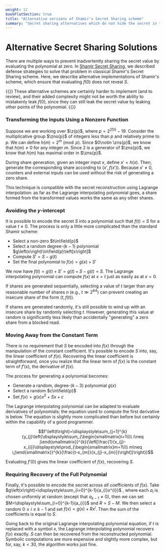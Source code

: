 ```yaml
---
weight: 12
bookFlatSection: true
title: "Alternative versions of Shamir's Secret Sharing scheme"
summary: "Secret sharing alternatives which do not hide the secret in the constant term of the polynomial."
---
```

# Alternative Secret Sharing Solutions

There are multiple ways to prevent inadvertently sharing the secret value by evaluating the polynomial at zero. In [Shamir Secret Sharing](../shamir), we described defense strategies to solve that problem in classical Shamir's Secret Sharing scheme. Here, we describe alternative implementations of Shamir's scheme, which ensure that evaluating $f\left(0\right)$ does not reveal $S$.

{{<hint warning>}}
These alternative schemes are certainly harder to implement (and to review), and their added complexity might not be worth the ability to mistakenly leak $f(0)$, since they can still leak the secret value by leaking other points of the polynomial.
{{</hint>}}

### Transforming the Inputs Using a Nonzero Function

Suppose we are working over $\z{p}$, where $p=2^{255}-19$. Consider the multiplicative group $\zns{p}$ of integers less than $p$  and relatively prime to $p$. We can define $h\left(m\right)=2^{m}\pmod{p}$. Since $0\notin \zns{p}$, we know that $h\left(m\right)\neq 0$ for any integer $m$. Since $2$ is a generator of $\zns{p}$, we know that $h\left(m\right)$ has maximal order in $\zns{p}$.

During share generation, given an integer input $x$, define $x'=h\left(x\right)$. Then, generate the corresponding share according to $\left(x',f\left(x'\right)\right)$. Because $x'\neq 0$, counters and external inputs can be used without the risk of generating a zero share.

This technique is compatible with the secret reconstruction using Lagrange interpolation: as far as the Lagrange interpolating polynomial goes, a share formed from the transformed values works the same as any other shares.

### Avoiding the $y$-intercept

It is possible to encode the secret $S$ into a polynomial such that $f\left(t\right)=S$ for a value $t\neq 0$. The process is only a little more complicated than the standard Shamir scheme:

  - Select a non-zero $t\in\field{p}$
  - Select a random degree-$(k-1)$ polynomial $g\left(x\right)\in\field{p}\left[x\right]$
  - Compute $S'=S-g\left(t\right)$
  - Set the final polynomial to $f\left(x\right)=g\left(x\right)+S'$

We now have $f\left(t\right)=g\left(t\right)+S'=g\left(t\right)+S-g\left(t\right)=S$. The Lagrange interpolating polynomial can compute $f\left(x\right)$ at $x=t$  just as easily as at $x=0$.

If shares are generated sequentially, selecting a value of $t$ larger than any reasonable number of shares $n$ (e.g., $t\gg 2^{64}$) can prevent creating an insecure share of the form $\left(t,f\left(t\right)\right)$.

If shares are generated randomly, it's still possible to wind up with an insecure share by randomly selecting $t$. However, generating this value at random is significantly less likely than accidentally "generating" a zero share from a blocked read.

### Moving Away from the Constant Term

There is no requirement that $S$ be encoded into $f\left(x\right)$ through the manipulation of the constant coefficient. It's possible to encode $S$ into, say, the linear coefficient of $f\left(x\right)$. Recovering the linear coefficient is straightforward, once you realize that the linear term of $f\left(x\right)$ is the constant term of $f'\left(x \right)$, the derivative of $f\left(x\right)$.

The process for generating a polynomial becomes:

  - Generate a random, degree-$(k-3)$ polynomial $g\left(x\right)$
  - Select a random $c\in\field{p}$
  - Set $f\left(x\right)=g\left(x\right)x^2+Sx+c$

The Lagrange interpolating polynomial can be adapted to evaluate derivatives of polynomials; the equation used to compute the first derivative is below. The equation is slightly more complicated than before but certainly within the capability of a good programmer.

$$f'\left(t\right)=\displaystyle\sum_{j=1}^{k}{y_{j}\left(\displaystyle\sum_{\begin{smallmatrix}i=1\\\\ i\neq j\end{smallmatrix}}^{k}{\left[\frac{1}{x_{j}-x_{i}}\displaystyle\prod_{\begin{smallmatrix}m=1\\\\ m\neq i,j\end{smallmatrix}}^{k}{\frac{t-x_{m}}{x_{j}-x_{m}}}\right]}\right)}$$

Evaluating $f'\left(0\right)$ gives the linear coefficient of $f\left(x\right)$, recovering $S$.

### Requiring Recovery of the Full Polynomial

Finally, it's possible to encode the secret across _all_ coefficients of $f\left(x\right)$. Take $g\left(x\right)=\displaystyle\sum_{i=0}^{k-1}{a_{i}x^{i}}$ , where each $a_{i}$ is chosen uniformly at random (except that $a_{k-1}\neq 0$), then we can set $M=\displaystyle\sum_{i=0}^{k-1}{a_{i}}$  and $R=S - M$.  We then select a random $0\leq i\leq k-1$ and set $f\left(x\right)=g\left(x\right)+Rx^i$. Then the sum of the coefficients is equal to $S$.

Going back to the original Lagrange interpolating polynomial equation, if $t$ is replaced with a symbol $x$, the Lagrange interpolating polynomial recovers $f\left(x\right)$ exactly. $S$ can then be recovered from the reconstructed polynomial. Symbolic computations are more expensive and slightly more complex, but for, say, $k<30$, the algorithm works just fine.
